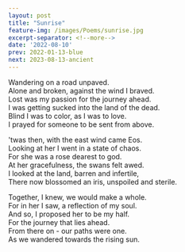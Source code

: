 ```yaml
---
layout: post
title: "Sunrise"
feature-img: /images/Poems/sunrise.jpg
excerpt-separator: <!--more-->
date: '2022-08-10'
prev: 2022-01-13-blue
next: 2023-08-13-ancient
---
```

Wandering on a road unpaved.  
Alone and broken, against the wind I braved.  
Lost was my passion for the journey ahead.  
I was getting sucked into the land of the dead.  
Blind I was to color, as I was to love.  
I prayed for someone to be sent from above.  

'twas then, with the east wind came Eos.  
Looking at her I went in a state of chaos.  
For she was a rose dearest to god.  
At her gracefulness, the swans felt awed.  
I looked at the land, barren and infertile,  
There now blossomed an iris, unspoiled and sterile.  

Together, I knew, we would make a whole.  
For in her I saw, a reflection of my soul.  
And so, I proposed her to be my half.  
For the journey that lies ahead.  
From there on - our paths were one.  
As we wandered towards the rising sun.  
